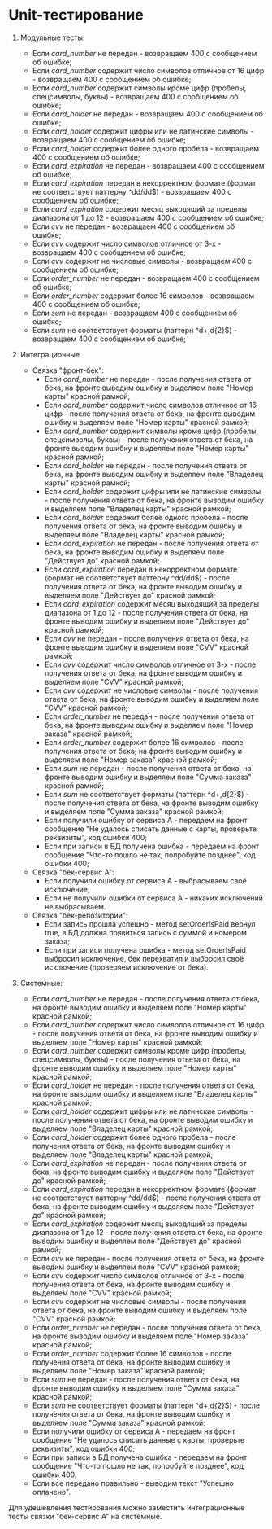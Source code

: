 # Unit-тестирование

1) Модульные тесты:
   - Если *card_number* не передан - возвращаем 400 с сообщением об ошибке;
   - Если *card_number* содержит число символов отличное от 16 цифр - возвращаем 400 с сообщением об ошибке;
   - Если *card_number* содержит символы кроме цифр (пробелы, спецсимволы, буквы) - возвращаем 400 с сообщением об ошибке;
   - Если *card_holder* не передан - возвращаем 400 с сообщением об ошибке;
   - Если *card_holder* содержит цифры или не латинские символы - возвращаем 400 с сообщением об ошибке;
   - Если *card_holder* содержит более одного пробела - возвращаем 400 с сообщением об ошибке;
   - Если *card_expiration* не передан - возвращаем 400 с сообщением об ошибке;
   - Если *card_expiration* передан в некорректном формате (формат не соответствует паттерну ^dd\/dd$) - возвращаем 400 с сообщением об ошибке;
   - Если *card_expiration* содержит месяц выходящий за пределы диапазона от 1 до 12 - возвращаем 400 с сообщением об ошибке;
   - Если *cvv* не передан - возвращаем 400 с сообщением об ошибке;
   - Если *cvv* содержит число символов отличное от 3-х - возвращаем 400 с сообщением об ошибке;
   - Если *cvv* содержит не числовые символы - возвращаем 400 с сообщением об ошибке;
   - Если *order_number* не передан - возвращаем 400 с сообщением об ошибке;
   - Если *order_number* содержит более 16 символов - возвращаем 400 с сообщением об ошибке;
   - Если *sum* не передан - возвращаем 400 с сообщением об ошибке;
   - Если *sum* не соответствует форматы (паттерн ^d+\,d{2}$) - возвращаем 400 с сообщением об ошибке;

2) Интеграционные
   - Связка "фронт-бек":
     - Если *card_number* не передан - после получения ответа от бека, на фронте выводим ошибку и выделяем поле "Номер карты" красной рамкой;
     - Если *card_number* содержит число символов отличное от 16 цифр - после получения ответа от бека, на фронте выводим ошибку и выделяем поле "Номер карты" красной рамкой;
     - Если *card_number* содержит символы кроме цифр (пробелы, спецсимволы, буквы) - после получения ответа от бека, на фронте выводим ошибку и выделяем поле "Номер карты" красной рамкой;
     - Если *card_holder* не передан - после получения ответа от бека, на фронте выводим ошибку и выделяем поле "Владелец карты" красной рамкой;
     - Если *card_holder* содержит цифры или не латинские символы - после получения ответа от бека, на фронте выводим ошибку и выделяем поле "Владелец карты" красной рамкой;
     - Если *card_holder* содержит более одного пробела - после получения ответа от бека, на фронте выводим ошибку и выделяем поле "Владелец карты" красной рамкой;
     - Если *card_expiration* не передан - после получения ответа от бека, на фронте выводим ошибку и выделяем поле "Действует до" красной рамкой;
     - Если *card_expiration* передан в некорректном формате (формат не соответствует паттерну ^dd\/dd$) - после получения ответа от бека, на фронте выводим ошибку и выделяем поле "Действует до" красной рамкой;
     - Если *card_expiration* содержит месяц выходящий за пределы диапазона от 1 до 12 - после получения ответа от бека, на фронте выводим ошибку и выделяем поле "Действует до" красной рамкой;
     - Если *cvv* не передан - после получения ответа от бека, на фронте выводим ошибку и выделяем поле "CVV" красной рамкой;
     - Если *cvv* содержит число символов отличное от 3-х - после получения ответа от бека, на фронте выводим ошибку и выделяем поле "CVV" красной рамкой;
     - Если *cvv* содержит не числовые символы - после получения ответа от бека, на фронте выводим ошибку и выделяем поле "CVV" красной рамкой;
     - Если *order_number* не передан - после получения ответа от бека, на фронте выводим ошибку и выделяем поле "Номер заказа" красной рамкой;
     - Если *order_number* содержит более 16 символов - после получения ответа от бека, на фронте выводим ошибку и выделяем поле "Номер заказа" красной рамкой;
     - Если *sum* не передан - после получения ответа от бека, на фронте выводим ошибку и выделяем поле "Сумма заказа" красной рамкой;
     - Если *sum* не соответствует форматы (паттерн ^d+\,d{2}$) - после получения ответа от бека, на фронте выводим ошибку и выделяем поле "Сумма заказа" красной рамкой;
     - Если получили ошибку от сервиса A - передаем на фронт сообщение "Не удалось списать данные с карты, проверьте реквизиты", код ошибки 400;
     - Если при записи в БД получена ошибка - передаем на фронт сообщение "Что-то пошло не так, попробуйте позднее", код ошибки 400;
   - Связка "бек-сервис А":
     - Если получили ошибку от сервиса A - выбрасываем своё исключение;
     - Если не получили ошибки от сервиса А - никаких исключений не выбрасываем.
   - Связка "бек-репозиторий":
     - Если запись прошла успешно - метод setOrderIsPaid вернул true, в БД должна появиться запись с суммой и номером заказа;
     - Если при записи получена ошибка - метод setOrderIsPaid выбросил исключение, бек перехватил и выбросил своё исключение (проверяем исключение от бека).

3) Системные:
    - Если *card_number* не передан - после получения ответа от бека, на фронте выводим ошибку и выделяем поле "Номер карты" красной рамкой;
    - Если *card_number* содержит число символов отличное от 16 цифр - после получения ответа от бека, на фронте выводим ошибку и выделяем поле "Номер карты" красной рамкой;
    - Если *card_number* содержит символы кроме цифр (пробелы, спецсимволы, буквы) - после получения ответа от бека, на фронте выводим ошибку и выделяем поле "Номер карты" красной рамкой;
    - Если *card_holder* не передан - после получения ответа от бека, на фронте выводим ошибку и выделяем поле "Владелец карты" красной рамкой;
    - Если *card_holder* содержит цифры или не латинские символы - после получения ответа от бека, на фронте выводим ошибку и выделяем поле "Владелец карты" красной рамкой;
    - Если *card_holder* содержит более одного пробела - после получения ответа от бека, на фронте выводим ошибку и выделяем поле "Владелец карты" красной рамкой;
    - Если *card_expiration* не передан - после получения ответа от бека, на фронте выводим ошибку и выделяем поле "Действует до" красной рамкой;
    - Если *card_expiration* передан в некорректном формате (формат не соответствует паттерну ^dd\/dd$) - после получения ответа от бека, на фронте выводим ошибку и выделяем поле "Действует до" красной рамкой;
    - Если *card_expiration* содержит месяц выходящий за пределы диапазона от 1 до 12 - после получения ответа от бека, на фронте выводим ошибку и выделяем поле "Действует до" красной рамкой;
    - Если *cvv* не передан - после получения ответа от бека, на фронте выводим ошибку и выделяем поле "CVV" красной рамкой;
    - Если *cvv* содержит число символов отличное от 3-х - после получения ответа от бека, на фронте выводим ошибку и выделяем поле "CVV" красной рамкой;
    - Если *cvv* содержит не числовые символы - после получения ответа от бека, на фронте выводим ошибку и выделяем поле "CVV" красной рамкой;
    - Если *order_number* не передан - после получения ответа от бека, на фронте выводим ошибку и выделяем поле "Номер заказа" красной рамкой;
    - Если *order_number* содержит более 16 символов - после получения ответа от бека, на фронте выводим ошибку и выделяем поле "Номер заказа" красной рамкой;
    - Если *sum* не передан - после получения ответа от бека, на фронте выводим ошибку и выделяем поле "Сумма заказа" красной рамкой;
    - Если *sum* не соответствует форматы (паттерн ^d+\,d{2}$) - после получения ответа от бека, на фронте выводим ошибку и выделяем поле "Сумма заказа" красной рамкой;
    - Если получили ошибку от сервиса A - передаем на фронт сообщение "Не удалось списать данные с карты, проверьте реквизиты", код ошибки 400;
    - Если при записи в БД получена ошибка - передаем на фронт сообщение "Что-то пошло не так, попробуйте позднее", код ошибки 400;
    - Если все передано правильно - выводим текст "Успешно оплачено".

Для удешевления тестирования можно заместить интеграционные тесты связки "бек-сервис А" на системные.
